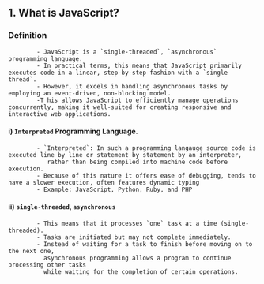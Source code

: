 ## 1. What is JavaScript?

### Definition
            - JavaScript is a `single-threaded`, `asynchronous` programming language.
            - In practical terms, this means that JavaScript primarily executes code in a linear, step-by-step fashion with a `single thread`.
            - However, it excels in handling asynchronous tasks by employing an event-driven, non-blocking model.
            -T his allows JavaScript to efficiently manage operations concurrently, making it well-suited for creating responsive and interactive web applications.

#### i) `Interpreted` Programming Language.

            - `Interpreted`: In such a programming langauge source code is  executed line by line or statement by statement by an interpreter, 
               rather than being compiled into machine code before execution.
            - Because of this nature it offers ease of debugging, tends to have a slower execution, often features dynamic typing
            - Example: JavaScript, Python, Ruby, and PHP

#### ii) `single-threaded`, `asynchronous`

            - This means that it processes `one` task at a time (single-threaded).
            - Tasks are initiated but may not complete immediately.
            - Instead of waiting for a task to finish before moving on to the next one, 
              asynchronous programming allows a program to continue processing other tasks 
              while waiting for the completion of certain operations.
